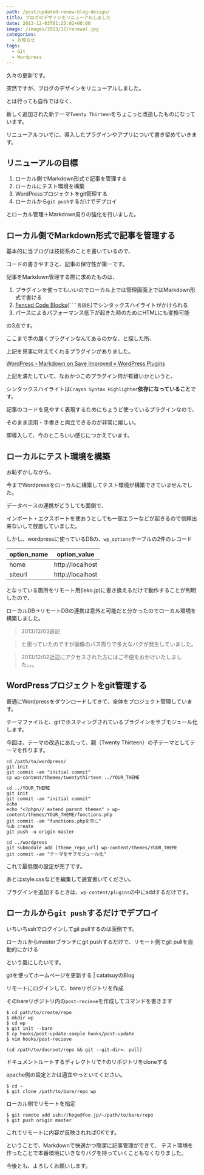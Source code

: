 ```yaml
---
path: /post/updated-renew-blog-design/
title: ブログのデザインをリニューアルしました
date: 2013-12-03T01:25:02+00:00
image: /images/2013/12/renewal.jpg
categories:
  - お知らせ
tags:
  - Git
  - Wordpress
---
```

久々の更新です。
  
突然ですが、ブログのデザインをリニューアルしました。

とは行っても自作ではなく、
  
新しく追加された新テーマ`Twenty Thirteen`をちょこっと改造したものになっています。

リニューアルついでに、導入したプラグインやアプリについて書き留めていきます。

<!--more-->

リニューアルの目標
----------------------------------------

  1. ローカル側でMarkdown形式で記事を管理する
  2. ローカルにテスト環境を構築
  3. WordPressプロジェクトをgit管理する
  4. ローカルから`git push`するだけでデプロイ

とローカル管理＋Markdown周りの強化を行いました。

ローカル側でMarkdown形式で記事を管理する
----------------------------------------

基本的に当ブログは技術系のことを書いているので、
  
コードの書きやすさと、記事の保守性が第一です。

記事をMarkdown管理する際に求めたものは、

  1. プラグインを使ってもいいのでローカル上では管理画面上ではMarkdown形式で書ける
  2. [Fenced Code Blocks](https://help.github.com/articles/github-flavored-markdown#fenced-code-blocks)(` ```言語名 `)でシンタックスハイライトがかけられる
  3. パースによるパフォーマンス低下が起きた時のためにHTMLにも変換可能

の3点です。

ここまで手の届くプラグインなんてあるのかな、と探した所、
  
上記を見事に叶えてくれるプラグインがありました。

[WordPress › Markdown on Save Improved &laquo; WordPress Plugins](http://wordpress.org/plugins/markdown-on-save-improved/)

上記を満たしていて、なおかつこのプラグイン何が有難いかというと、
  
シンタックスハイライトは`Crayon Syntax Highlighter`**依存になっていること**です。

記事のコードを見やすく表現するためにちょうど使っているプラグインなので、
  
そのまま流用・手書きと両立できるのが非常に嬉しい。

即導入して、今のところいい感じにつかえています。

ローカルにテスト環境を構築
----------------------------------------

お恥ずかしながら、
  
今までWordpressをローカルに構築してテスト環境が構築できていませんでした。

データベースの連携がどうしても面倒で、
  
インポート・エクスポートを使おうとしても一部エラーなどが起きるので信頼出来ないしで放置していました。

しかし、wordpressに使っているDBの、`wp_options`テーブルの2件のレコード

| option_name | option_value     |
| ----------- | ---------------- |
| home        | http://localhost |
| siteurl     | http://localhost |

となっている箇所をリモート用(leko.jp)に書き換えるだけで動作することが判明したので、
  
ローカルDB→リモートDBの連携は意外と可能だと分かったのでローカル環境を構築しました。

> 2013/12/03追記
    
> と思っていたのですが画像のパス周りで多大なバグが発生していました。
    
> 2013/12/02近辺にアクセスされた方にはご不便をおかけいたしました。。。

WordPressプロジェクトをgit管理する
----------------------------------------

普通にWordpressをダウンロードしてきて、全体をプロジェクト管理しています。
  
テーマファイルと、gitでホスティングされているプラグインをサブモジュール化します。

今回は、テーマの改造にあたって、親（Twenty Thirteen）の子テーマとしてテーマを作ります。

```
cd /path/to/wordpress/
git init
git commit -am "initial commit"
cp wp-content/themes/twentythirteen ../YOUR_THEME

cd ../YOUR_THEME
git init
git commit -am "initial commit"
echo    
echo "<?phpn// extend parent themen" > wp-content/themes/YOUR_THEME/functions.php
git commit -am "functions.phpを空に"
hub create
git push -u origin master

cd ../wordpress
git submodule add [theme_repo_url] wp-content/themes/YOUR_THEME
git commit -am "テーマをサブモジュール化"
```

これで最低限の設定が完了です。
  
あとはstyle.cssなどを編集して適宜書いてください。

プラグインを追加するときは、`wp-content/plugins`の中にaddするだけです。

## ローカルから`git push`するだけでデプロイ

いちいちsshでログインしてgit pullするのは面倒です。

ローカルからmasterブランチにgit pushするだけで、リモート側でgit pullを自動的にかける
  
という風にしたいです。

<span class="removed_link" title="http://blog.catatsuy.org/a/142">gitを使ってホームページを更新する | catatsuyのBlog</span>

リモートにログインして、bareリポジトリを作成
  
そのbareリポジトリ内の`post-recieve`を作成してコマンドを書きます

```
$ cd path/to/create/repo
$ mkdir wp
$ cd wp
$ git init --bare
$ cp hooks/post-update-sample hooks/post-update
$ vim hooks/post-recieve
```

```
(cd /path/to/docroot/repo && git --git-dir=. pull)
```

ドキュメントルートするディレクトリで↑のリポジトリをcloneする
  
apache側の設定とかは適宜やっといてください。

```
$ cd ~
$ git clone /path/to/bare/repo wp
```

ローカル側でリモートを指定

```
$ git remote add ssh://hoge@foo.jp/~/path/to/bare/repo
$ git push origin master
```

これでリモートに内容が反映されればOKです。

ということで、Markdownで快適かつ簡潔に記事管理ができて、 テスト環境を作ったことで本番環境にいきなりバグを持っていくこともなくなりました。

今後とも、よろしくお願いします。

<div style="font-size:0px;height:0px;line-height:0px;margin:0;padding:0;clear:both">
</div>